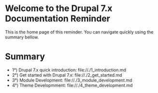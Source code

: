 # Welcome to the Drupal 7.x Documentation Reminder
This is the home page of this reminder. You can navigate quickly using the summary bellow.

# Summary
- 1°) Drupal 7.x quick introduction: file://./1_introduction.md
- 2°) Get started with Drupal 7.x: file://./2_get_started.md
- 3°) Module Development: file://./3_module_development.md
- 4°) Theme Developmment: file://./4_theme_development.md
